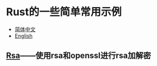 # Rust的一些简单常用示例

- [简体中文](README.md)
- [English](README.en.md)

## [Rsa](/rsa/)——使用rsa和openssl进行rsa加解密
